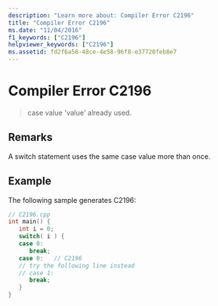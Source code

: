```yaml
---
description: "Learn more about: Compiler Error C2196"
title: "Compiler Error C2196"
ms.date: "11/04/2016"
f1_keywords: ["C2196"]
helpviewer_keywords: ["C2196"]
ms.assetid: fd2f6a58-48ce-4e58-96f8-e37720feb8e7
---
```

# Compiler Error C2196

> case value 'value' already used.

## Remarks

A switch statement uses the same case value more than once.

## Example

The following sample generates C2196:

```cpp
// C2196.cpp
int main() {
   int i = 0;
   switch( i ) {
   case 0:
      break;
   case 0:   // C2196
   // try the following line instead
   // case 1:
      break;
   }
}
```
